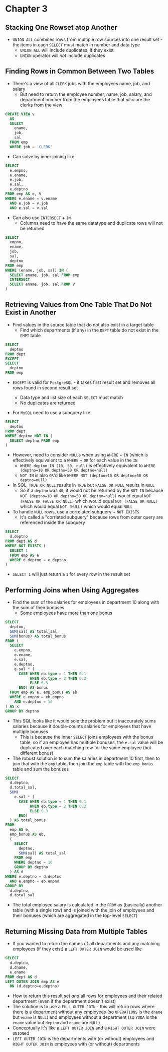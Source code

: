 # Chapter 3

## Stacking One Rowset atop Another

* `UNION ALL` combines rows from multiple row sources into one result set - the items in each `SELECT` must match in number and data type
  * `UNION ALL` will include duplicates, if they exist
  * `UNION` operator will _not_ include duplicates

## Finding Rows in Common Between Two Tables

* There's a view of all `CLERK` jobs with the employees name, job, and salary
  * But need to return the employee number, name, job, salary, and department number from the employees table that _also_ are the clerks from the view

```sql
CREATE VIEW v
  AS
  SELECT
    ename,
    job,
    sal
  FROM emp
  WHERE job = 'CLERK'
```

* Can solve by inner joining like

```sql
SELECT
  e.empno,
  e.ename,
  e.job,
  e.sal,
  e.deptno
FROM emp AS e, V
WHERE e.ename = v.ename
  AND e.job = v.job
  AND e.sal = v.sal
```

* Can also use `INTERSECT` + `IN`
  * Columns need to have the same datatype and duplicate rows will not be returned

```sql
SELECT
  empno,
  ename,
  job,
  sal,
  deptno
FROM emp
WHERE (ename, job, sal) IN (
  SELECT ename, job, sal FROM emp
  INTERSECT
  SELECT ename, job, sal FROM V
)
```

## Retrieving Values from One Table That Do Not Exist in Another

* Find values in the source table that do not also exist in a target table
  * Find which departments (if any) in the `DEPT` table do not exist in the `EMPT` table

```sql
SELECT
  deptno
FROM dept
EXCEPT
SELECT
  deptno
FROM emp
```

* `EXCEPT` is valid for `PostgreSQL` - it takes first result set and removes all rows found in second result set
  * Data type and list size of each `SELECT` must match
  * No duplicates are returned

* For `MySQL` need to use a subquery like

```sql
SELECT
  deptno
FROM dept
WHERE deptno NOT IN (
  SELECT deptno FROM emp
)
```

* However, need to consider `NULL`s when using `WHERE` + `IN` (which is effectively equivalent to a `WHERE` + `OR` for each value in the `IN`
  * `WHERE deptno IN (10, 50, null)` is effectively equivalent to `WHERE (deptno=10 OR deptno=50 OR deptno=null)`
  * `NOT IN` is also `OR`'d like `WHERE NOT (deptno=10 OR deptno=50 OR deptno=null)`
* In SQL, `TRUE OR NULL` results in `TRUE` but `FALSE OR NULL` results in `NULL`
  * So if a `deptno` was `40`, it would not be returned by the `NOT IN` because `NOT (deptno=10 OR deptno=50 OR deptno=null)` would equal `NOT (FALSE OR FALSE OR NULL)` which would equal `NOT (FALSE OR NULL)` which would equal `NOT (NULL)` which would equal `NULL`
* To handle `NULL` rows, use a correlated subquery + `NOT EXISTS`
  * It's called a "corrlated subquery" because rows from outer query are referenced inside the subquery

```sql
SELECT
  d.deptno
FROM dept AS d
WHERE NOT EXISTS (
  SELECT 1
  FROM emp AS e
  WHERE d.deptno = e.deptno
)
```

* `SELECT 1` will just return a `1` for every row in the result set

## Performing Joins when Using Aggregates

* Find the sum of the salaries for employees in department 10 along with the sum of their bonuses
  * Some employees have more than one bonus

```sql
SELECT
  deptno,
  SUM(sal) AS total_sal,
  SUM(bonus) AS total_bonus
FROM (
  SELECT
    e.empno,
    e.ename,
    e.sal,
    e.deptno,
    e.sal * (
      CASE WHEN eb.type = 1 THEN 0.1
           WHEN eb.type = 2 THEN 0.2
           ELSE 0.3
      END) AS bonus
  FROM emp AS e, emp_bonus AS eb
  WHERE e.empno = eb.empno
    AND e.deptno = 10
) AS x
GROUP BY deptno
```

* This SQL looks like it would sole the problem but it inaccurately sums salaries because it double-counts salaries for employees that have multiple bonuses
  * This is because the inner `SELECT` joins employees with the bonus table, so if an employee has multiple bonuses, the `e.sal` value will be duplicated over each matching row for the same employee (but different bonus)
* The robust solution is to sum the salaries in department 10 first, then to join that with the `emp` table, then join the `emp` table with the `emp_bonus` table and sum the bonuses

```sql
SELECT
  d.deptno,
  d.total_sal,
  SUM(
    e.sal * (
      CASE WHEN eb.type = 1 THEN 0.1
           WHEN eb.type = 2 THEN 0.2
           ELSE 0.3
      END) 
  ) AS total_bonus
FROM 
  emp AS e,
  emp_bonus AS eb,
  (
    SELECT
      deptno,
      SUM(sal) AS total_sal
    FROM emp
    WHERE deptno = 10
    GROUP BY deptno
  ) AS d
WHERE e.deptno = d.deptno
  AND e.empno = eb.empno
GROUP BY 
  d.deptno,
  d.total_sal
```

* The total employee salary is calculated in the `FROM` as (basically) another table (with a single row) and is joined with the join of employees and their bonuses (which are aggregated in the top-level `SELECT`)

## Returning Missing Data from Multiple Tables

* If you wanted to return the names of all departments and any matching employees (if they exist) a `LEFT OUTER JOIN` would be used like

```sql
SELECT
  d.deptno,
  d.dname,
  e.ename
FROM dept AS d
LEFT OUTER JOIN emp AS e
  ON (d.deptno=e.deptno)
```

* How to return this result set _and_ all rows for employees and their related department (even if the department doesn't exist)
* The solution is to use a `FULL OUTER JOIN` - this will return rows where there is a department without any employees (so `OPERATIONS` is the `dname` but `ename` is `NULL`) and employees without a department (so `YODA` is the `ename` value but `deptno` and `dname` are `NULL`)
* Conceptually it's like a `LEFT OUTER JOIN` and a `RIGHT OUTER JOIN` were `UNION`ed
 * `LEFT OUTER JOIN` is the departments with (or without) employees and `RIGHT OUTER JOIN` is employees with (or without) departments
